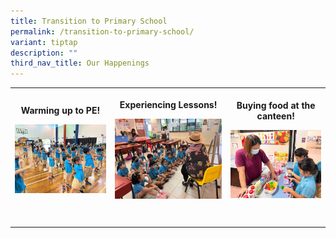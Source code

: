 ```yaml
---
title: Transition to Primary School
permalink: /transition-to-primary-school/
variant: tiptap
description: ""
third_nav_title: Our Happenings
---
```

<table style="minWidth: 75px">
<colgroup>
<col>
<col>
<col>
</colgroup>
<tbody>
<tr>
<th rowspan="1" colspan="1">
<p>Warming up to PE!</p>
<div class="isomer-image-wrapper">
<img style="width: 100%" height="auto" width="100%" alt="" src="/images/2023_K2_Transition.jpg">
</div>
</th>
<th rowspan="1" colspan="1">
<p>Experiencing Lessons!</p>
<div class="isomer-image-wrapper">
<img style="width: 100%" height="auto" width="100%" alt="" src="/images/2023_K2_Transition_4_.jpg">
</div>
</th>
<th rowspan="1" colspan="1">
<p>Buying food at the canteen!</p>
<div class="isomer-image-wrapper">
<img style="width: 100%" height="auto" width="100%" alt="" src="/images/2023_K2_Transition_21_.jpg">
</div>
</th>
</tr>
<tr>
<td rowspan="1" colspan="1">
<p></p>
</td>
<td rowspan="1" colspan="1">
<p></p>
</td>
<td rowspan="1" colspan="1">
<p></p>
</td>
</tr>
<tr>
<td rowspan="1" colspan="1">
<p></p>
</td>
<td rowspan="1" colspan="1">
<p></p>
</td>
<td rowspan="1" colspan="1">
<p></p>
</td>
</tr>
</tbody>
</table>
<p></p>